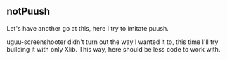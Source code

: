 ## notPuush ##

Let's have another go at this, here I try to imitate puush.

uguu-screenshooter didn't turn out the way I wanted it to, this time I'll try building it with only Xlib. This way, here should be less code to work with.